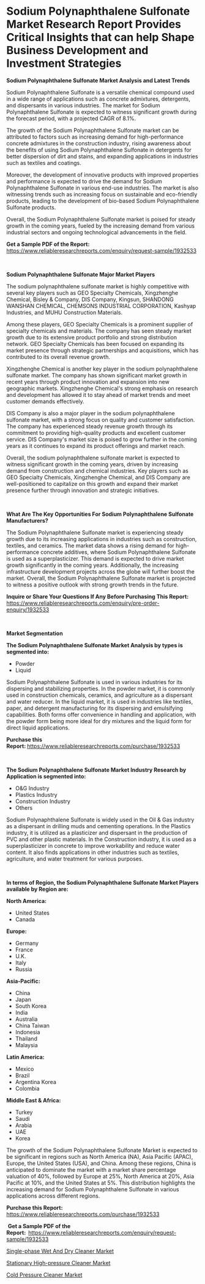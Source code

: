 <p><h1>Sodium Polynaphthalene Sulfonate Market Research Report Provides Critical Insights that can help Shape Business Development and Investment Strategies</h1></p><p><strong>Sodium Polynaphthalene Sulfonate Market Analysis and Latest Trends</strong></p>
<p><p>Sodium Polynaphthalene Sulfonate is a versatile chemical compound used in a wide range of applications such as concrete admixtures, detergents, and dispersants in various industries. The market for Sodium Polynaphthalene Sulfonate is expected to witness significant growth during the forecast period, with a projected CAGR of 8.1%.</p><p>The growth of the Sodium Polynaphthalene Sulfonate market can be attributed to factors such as increasing demand for high-performance concrete admixtures in the construction industry, rising awareness about the benefits of using Sodium Polynaphthalene Sulfonate in detergents for better dispersion of dirt and stains, and expanding applications in industries such as textiles and coatings.</p><p>Moreover, the development of innovative products with improved properties and performance is expected to drive the demand for Sodium Polynaphthalene Sulfonate in various end-use industries. The market is also witnessing trends such as increasing focus on sustainable and eco-friendly products, leading to the development of bio-based Sodium Polynaphthalene Sulfonate products.</p><p>Overall, the Sodium Polynaphthalene Sulfonate market is poised for steady growth in the coming years, fueled by the increasing demand from various industrial sectors and ongoing technological advancements in the field.</p></p>
<p><strong>Get a Sample PDF of the Report:&nbsp;</strong> <a href="https://www.reliableresearchreports.com/enquiry/request-sample/1932533">https://www.reliableresearchreports.com/enquiry/request-sample/1932533</a></p>
<p>&nbsp;</p>
<p><strong>Sodium Polynaphthalene Sulfonate Major Market Players</strong></p>
<p><p>The sodium polynaphthalene sulfonate market is highly competitive with several key players such as GEO Specialty Chemicals, Xingzhenghe Chemical, Bisley & Company, DIS Company, Kingsun, SHANDONG WANSHAN CHEMICAL, CHEMSONS INDUSTRIAL CORPORATION, Kashyap Industries, and MUHU Construction Materials. </p><p>Among these players, GEO Specialty Chemicals is a prominent supplier of specialty chemicals and materials. The company has seen steady market growth due to its extensive product portfolio and strong distribution network. GEO Specialty Chemicals has been focused on expanding its market presence through strategic partnerships and acquisitions, which has contributed to its overall revenue growth.</p><p>Xingzhenghe Chemical is another key player in the sodium polynaphthalene sulfonate market. The company has shown significant market growth in recent years through product innovation and expansion into new geographic markets. Xingzhenghe Chemical's strong emphasis on research and development has allowed it to stay ahead of market trends and meet customer demands effectively.</p><p>DIS Company is also a major player in the sodium polynaphthalene sulfonate market, with a strong focus on quality and customer satisfaction. The company has experienced steady revenue growth through its commitment to providing high-quality products and excellent customer service. DIS Company's market size is poised to grow further in the coming years as it continues to expand its product offerings and market reach.</p><p>Overall, the sodium polynaphthalene sulfonate market is expected to witness significant growth in the coming years, driven by increasing demand from construction and chemical industries. Key players such as GEO Specialty Chemicals, Xingzhenghe Chemical, and DIS Company are well-positioned to capitalize on this growth and expand their market presence further through innovation and strategic initiatives.</p></p>
<p>&nbsp;</p>
<p><strong>What Are The Key Opportunities For Sodium Polynaphthalene Sulfonate Manufacturers?</strong></p>
<p><p>The Sodium Polynaphthalene Sulfonate market is experiencing steady growth due to its increasing applications in industries such as construction, textiles, and ceramics. The market data shows a rising demand for high-performance concrete additives, where Sodium Polynaphthalene Sulfonate is used as a superplasticizer. This demand is expected to drive market growth significantly in the coming years. Additionally, the increasing infrastructure development projects across the globe will further boost the market. Overall, the Sodium Polynaphthalene Sulfonate market is projected to witness a positive outlook with strong growth trends in the future.</p></p>
<p><strong>Inquire or Share Your Questions If Any Before Purchasing This Report:</strong> <a href="https://www.reliableresearchreports.com/enquiry/pre-order-enquiry/1932533">https://www.reliableresearchreports.com/enquiry/pre-order-enquiry/1932533</a></p>
<p>&nbsp;</p>
<p><strong>Market Segmentation</strong></p>
<p><strong>The Sodium Polynaphthalene Sulfonate Market Analysis by types is segmented into:</strong></p>
<p><ul><li>Powder</li><li>Liquid</li></ul></p>
<p><p>Sodium Polynaphthalene Sulfonate is used in various industries for its dispersing and stabilizing properties. In the powder market, it is commonly used in construction chemicals, ceramics, and agriculture as a dispersant and water reducer. In the liquid market, it is used in industries like textiles, paper, and detergent manufacturing for its dispersing and emulsifying capabilities. Both forms offer convenience in handling and application, with the powder form being more ideal for dry mixtures and the liquid form for direct liquid applications.</p></p>
<p><strong>Purchase this Report:&nbsp;</strong><a href="https://www.reliableresearchreports.com/purchase/1932533">https://www.reliableresearchreports.com/purchase/1932533</a></p>
<p>&nbsp;</p>
<p><strong>The Sodium Polynaphthalene Sulfonate Market Industry Research by Application is segmented into:</strong></p>
<p><ul><li>O&G Industry</li><li>Plastics Industry</li><li>Construction Industry</li><li>Others</li></ul></p>
<p><p>Sodium Polynaphthalene Sulfonate is widely used in the Oil & Gas industry as a dispersant in drilling muds and cementing operations. In the Plastics industry, it is utilized as a plasticizer and dispersant in the production of PVC and other plastic materials. In the Construction industry, it is used as a superplasticizer in concrete to improve workability and reduce water content. It also finds applications in other industries such as textiles, agriculture, and water treatment for various purposes.</p></p>
<p>&nbsp;</p>
<p><strong>In terms of Region, the Sodium Polynaphthalene Sulfonate Market Players available by Region are:</strong></p>
<p>
    <p> <strong> North America: </strong>
        <ul>
            <li>United States</li>
            <li>Canada</li>
        </ul>
        </p> 
    <p> <strong> Europe: </strong>
        <ul>
            <li>Germany</li>
            <li>France</li>
            <li>U.K.</li>
            <li>Italy</li>
            <li>Russia</li>
        </ul>
        </p> 
    <p> <strong> Asia-Pacific: </strong>
        <ul>
            <li>China</li>
            <li>Japan</li>
            <li>South Korea</li>
            <li>India</li>
            <li>Australia</li>
            <li>China Taiwan</li>
            <li>Indonesia</li>
            <li>Thailand</li>
            <li>Malaysia</li>
        </ul>
        </p> 
    <p> <strong> Latin America: </strong>
        <ul>
            <li>Mexico</li>
            <li>Brazil</li>
            <li>Argentina Korea</li>
            <li>Colombia</li>
        </ul>
        </p> 
    <p> <strong> Middle East & Africa: </strong>
        <ul>
            <li>Turkey</li>
            <li>Saudi</li>
            <li>Arabia</li>
            <li>UAE</li>
            <li>Korea</li>
        </ul>
    </p>
    </p>
<p><p>The growth of the Sodium Polynaphthalene Sulfonate Market is expected to be significant in regions such as North America (NA), Asia Pacific (APAC), Europe, the United States (USA), and China. Among these regions, China is anticipated to dominate the market with a market share percentage valuation of 40%, followed by Europe at 25%, North America at 20%, Asia Pacific at 10%, and the United States at 5%. This distribution highlights the increasing demand for Sodium Polynaphthalene Sulfonate in various applications across different regions.</p></p>
<p><strong>Purchase this Report: </strong><a href="https://www.reliableresearchreports.com/purchase/1932533">https://www.reliableresearchreports.com/purchase/1932533</a></p>
<p>&nbsp;<strong>Get a Sample PDF of the Report:&nbsp;&nbsp;</strong><a href="https://www.reliableresearchreports.com/enquiry/request-sample/1932533">https://www.reliableresearchreports.com/enquiry/request-sample/1932533</a></p>
<p><strong></strong></p>
<p><p><a href="https://view.publitas.com/reportprime-1/single-phase-wet-and-dry-cleaner-market-offers-provide-insightful-data-for-the-time-period-from-2023-to-2030-and-also-provide-analysis-based-on-application-type-and-region/">Single-phase Wet And Dry Cleaner Market</a></p><p><a href="https://view.publitas.com/reportprime-1/stationary-high-pressure-cleaner-market-with-the-goal-of-estimating-the-market-size-and-future-growth-potential-of-various-market-segments-based-on-component-applications-end-user-and-region/">Stationary High-pressure Cleaner Market</a></p><p><a href="https://view.publitas.com/reportprime-1/insights-into-cold-pressure-cleaner-market-size-analysing-market-share-trends-and-growth-from-2023-to-2030/">Cold Pressure Cleaner Market</a></p></p>
